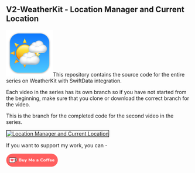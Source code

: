 ## V2-WeatherKit - Location Manager and Current Location

![MyWeather](Images/MyWeather.png)This repository contains the source code for the entire series on WeatherKit with SwiftData integration.

Each video in the series has its own branch so if you have not started from the beginning, make sure that you clone or download the correct branch for the video.

This is the branch for the completed code for the second video in the series. 


<a href="http://www.youtube.com/watch?feature=player_embedded&v=bl_0hNyoeWs
" target="_blank"><img src="http://img.youtube.com/vi/bl_0hNyoeWs/0.jpg" 
alt="Location Manager and Current Location" width="480" height="360" border="1" /></a>

If you want to support my work, you can - </br>

<a href='://ko-fi.com/Z8Z22WRVG' target='_blank'><img height='36' style='border:0px;height:36px;' src='Images/kofi3.png' border='0' alt='Buy Me a Coffee at ko-fi.com' /></a>

